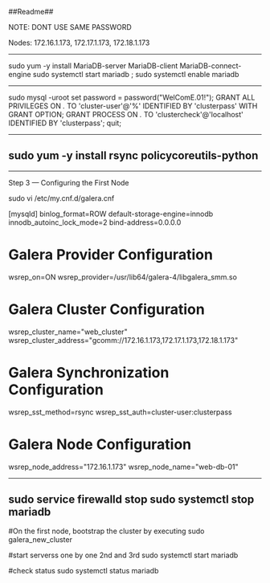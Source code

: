 ##Readme##

NOTE: DONT USE SAME PASSWORD


Nodes: 172.16.1.173, 172.17.1.173, 172.18.1.173


----------------------------------
sudo yum -y install MariaDB-server MariaDB-client MariaDB-connect-engine
sudo systemctl start mariadb ; sudo systemctl enable mariadb

----------------------------------
sudo mysql -uroot
set password = password("WelComE.01!");
GRANT ALL PRIVILEGES ON *.* TO 'cluster-user'@'%' IDENTIFIED BY 'clusterpass' WITH GRANT OPTION;
GRANT PROCESS ON *.* TO 'clustercheck'@'localhost' IDENTIFIED BY 'clusterpass';
quit;

----------------------------------
sudo yum -y install  rsync policycoreutils-python
----------------------------------

----------------------------------
Step 3 — Configuring the First Node

sudo vi /etc/my.cnf.d/galera.cnf

[mysqld]
binlog_format=ROW
default-storage-engine=innodb
innodb_autoinc_lock_mode=2
bind-address=0.0.0.0

# Galera Provider Configuration
wsrep_on=ON
wsrep_provider=/usr/lib64/galera-4/libgalera_smm.so

# Galera Cluster Configuration
wsrep_cluster_name="web_cluster"
wsrep_cluster_address="gcomm://172.16.1.173,172.17.1.173,172.18.1.173"

# Galera Synchronization Configuration
wsrep_sst_method=rsync
wsrep_sst_auth=cluster-user:clusterpass


# Galera Node Configuration
wsrep_node_address="172.16.1.173"
wsrep_node_name="web-db-01"

----------------------------------
sudo service firewalld stop
sudo systemctl stop mariadb
-------------------

#On the first node, bootstrap the cluster by executing
sudo galera_new_cluster

#start serverss one by one 2nd and 3rd
sudo systemctl start  mariadb

#check status
sudo systemctl status  mariadb

